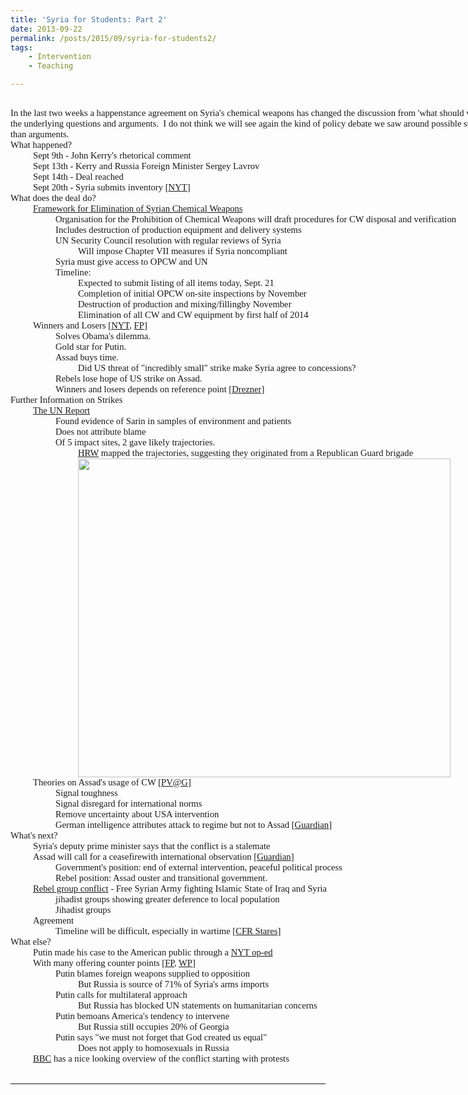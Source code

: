 ```yaml
---
title: 'Syria for Students: Part 2'
date: 2013-09-22
permalink: /posts/2015/09/syria-for-students2/
tags:
    - Intervention
    - Teaching

---
```


<div style="direction: ltr; margin-top: .3118in; margin-left: 0in; width: 11.9555in;">
<p style="margin: 0in; font-family: Calibri; font-size: 11.0pt;">In the last two weeks a happenstance agreement on Syria's chemical weapons has changed the discussion from 'what should we do' to 'what just happened'. Here's another attempt to break down the underlying questions and arguments.  I do not think we will see again the kind of policy debate we saw around possible strikes, so my review of news and events here has more information than arguments.</p>

<!--more-->

<p style="margin: 0in; font-family: Calibri; font-size: 11.0pt;"></p>
<p style="margin: 0in; font-family: Calibri; font-size: 11.0pt;">What happened?</p>
<p style="margin: 0in; margin-left: .375in; font-family: Calibri; font-size: 11.0pt;">Sept 9th - John Kerry's rhetorical comment</p>
<p style="margin: 0in; margin-left: .375in; font-family: Calibri; font-size: 11.0pt;">Sept 13th - Kerry and Russia Foreign Minister Sergey Lavrov</p>
<p style="margin: 0in; margin-left: .375in; font-family: Calibri; font-size: 11.0pt;">Sept 14th - Deal reached</p>
<p style="margin: 0in; margin-left: .375in; font-family: Calibri; font-size: 11.0pt;">Sept 20th - Syria submits inventory [<a href="http://www.nytimes.com/2013/09/21/world/middleeast/syria.html?partner=rss&amp;emc=rss">NYT</a>]</p>
<p style="margin: 0in; margin-left: .375in; font-family: Calibri; font-size: 11.0pt;"></p>
<p style="margin: 0in; font-family: Calibri; font-size: 11.0pt;">What does the deal do?</p>
<p style="margin: 0in; margin-left: .375in; font-family: Calibri; font-size: 11.0pt;"><a href="http://www.state.gov/r/pa/prs/ps/2013/09/214247.htm">Framework for Elimination of Syrian Chemical Weapons</a></p>
<p style="margin: 0in; margin-left: .75in; font-family: Calibri; font-size: 11.0pt;">Organisation for the Prohibition of Chemical Weapons will draft procedures for CW disposal and verification</p>
<p style="margin: 0in; margin-left: .75in; font-family: Calibri; font-size: 11.0pt;">Includes destruction of production equipment and delivery systems</p>
<p style="margin: 0in; margin-left: .75in; font-family: Calibri; font-size: 11.0pt;">UN Security Council resolution with regular reviews of Syria</p>
<p style="margin: 0in; margin-left: 1.125in; font-family: Calibri; font-size: 11.0pt;">Will impose Chapter VII measures if Syria noncompliant</p>
<p style="margin: 0in; margin-left: .75in; font-family: Calibri; font-size: 11.0pt;">Syria must give access to OPCW and UN</p>
<p style="margin: 0in; margin-left: .75in; font-family: Calibri; font-size: 11.0pt;">Timeline:</p>
<p style="margin: 0in; margin-left: 1.125in; font-family: Calibri; font-size: 11.0pt;">Expected to submit listing of all items today, Sept. 21</p>
<p style="margin: 0in; margin-left: 1.125in; font-family: Calibri; font-size: 11.0pt;">Completion of initial OPCW on-site inspections by November</p>
<p style="margin: 0in; margin-left: 1.125in; font-family: Calibri; font-size: 11.0pt;">Destruction of production and mixing/fillingby November</p>
<p style="margin: 0in; margin-left: 1.125in; font-family: Calibri; font-size: 11.0pt;">Elimination of all CW and CW equipment by first half of 2014</p>
<p style="margin: 0in; margin-left: .375in; font-family: Calibri; font-size: 11.0pt;"></p>
<p style="margin: 0in; margin-left: .375in; font-family: Calibri; font-size: 11.0pt;">Winners and Losers [<a href="http://www.nytimes.com/2013/09/16/world/middleeast/deal-represents-turn-for-syria-rebels-deflated.html?partner=rss&amp;emc=rss">NYT</a>, <a href="http://www.foreignpolicy.com/articles/2013/09/16/the_tally_winners_and_losers_syria">FP</a>]</p>
<p style="margin: 0in; margin-left: .75in; font-family: Calibri; font-size: 11.0pt;">Solves Obama's dilemma.</p>
<p style="margin: 0in; margin-left: .75in; font-family: Calibri; font-size: 11.0pt;">Gold star for Putin.</p>
<p style="margin: 0in; margin-left: .75in; font-family: Calibri; font-size: 11.0pt;">Assad buys time.</p>
<p style="margin: 0in; margin-left: 1.125in; font-family: Calibri; font-size: 11.0pt;">Did US threat of "incredibly small" strike make Syria agree to concessions?</p>
<p style="margin: 0in; margin-left: .75in; font-family: Calibri; font-size: 11.0pt;">Rebels lose hope of US strike on Assad.</p>
<p style="margin: 0in; margin-left: .75in; font-family: Calibri; font-size: 11.0pt;">Winners and losers depends on reference point [<a href="http://drezner.foreignpolicy.com/posts/2013/09/17/who_won_syria">Drezner</a>]</p>
<p style="margin: 0in; margin-left: .75in; font-family: Calibri; font-size: 11.0pt;"></p>
<p style="margin: 0in; font-family: Calibri; font-size: 11.0pt;">Further Information on Strikes</p>
<p style="margin: 0in; margin-left: .375in; font-family: Calibri; font-size: 11.0pt;"><a href="http://www.un.org/disarmament/content/slideshow/Secretary_General_Report_of_CW_Investigation.pdf">The UN Report</a></p>
<p style="margin: 0in; margin-left: .75in; font-family: Calibri; font-size: 11.0pt;">Found evidence of Sarin in samples of environment and patients</p>
<p style="margin: 0in; margin-left: .75in; font-family: Calibri; font-size: 11.0pt;">Does not attribute blame</p>
<p style="margin: 0in; margin-left: .75in; font-family: Calibri; font-size: 11.0pt;">Of 5 impact sites, 2 gave likely trajectories.</p>
<p style="margin: 0in; margin-left: 1.125in; font-family: Calibri; font-size: 11.0pt;"><a href="https://www.hrw.org/sites/default/files/syria_chemical_attack_2013_09_10/HRWRocketBearingMap_v1b.jpg">HRW</a> mapped the trajectories, suggesting they originated from a Republican Guard brigade</p>
<p style="margin: 0in; margin-left: 1.125in; font-family: Calibri; font-size: 11.0pt;"><a href="https://www.hrw.org/sites/default/files/syria_chemical_attack_2013_09_10/HRWRocketBearingMap_v1b.jpg"><img class="alignnone" alt="" src="https://www.hrw.org/sites/default/files/syria_chemical_attack_2013_09_10/HRWRocketBearingMap_v1b.jpg" width="596" height="510" /></a></p>
<p style="margin: 0in;"></p>
<p style="margin: 0in; margin-left: .375in; font-family: Calibri; font-size: 11.0pt;">Theories on Assad's usage of CW [<a href="http://politicalviolenceataglance.org/2013/09/13/friday-puzzler-the-logic-of-chemical-weapons/#comment-9883">PV@G</a>]</p>
<p style="margin: 0in; margin-left: .75in; font-family: Calibri; font-size: 11.0pt;">Signal toughness</p>
<p style="margin: 0in; margin-left: .75in; font-family: Calibri; font-size: 11.0pt;">Signal disregard for international norms</p>
<p style="margin: 0in; margin-left: .75in; font-family: Calibri; font-size: 11.0pt;">Remove uncertainty about USA intervention</p>
<p style="margin: 0in; margin-left: .75in; font-family: Calibri; font-size: 11.0pt;">German intelligence attributes attack to regime but not to Assad [<a href="http://www.theguardian.com/world/2013/sep/08/syria-chemical-weapons-not-assad-bild">Guardian</a>]</p>
<p style="margin: 0in; margin-left: .75in; font-family: Calibri; font-size: 11.0pt;"></p>
<p style="margin: 0in; font-family: Calibri; font-size: 11.0pt;">What's next?</p>
<p style="margin: 0in; margin-left: .375in; font-family: Calibri; font-size: 11.0pt;">Syria's deputy prime minister says that the conflict is a stalemate</p>
<p style="margin: 0in; margin-left: .375in; font-family: Calibri; font-size: 11.0pt;">Assad will call for a ceasefirewith international observation [<a href="http://www.theguardian.com/world/2013/sep/19/syrian-government-civil-war-stalemate">Guardian</a>]</p>
<p style="margin: 0in; margin-left: .75in; font-family: Calibri; font-size: 11.0pt;">Government's position: end of external intervention, peaceful political process</p>
<p style="margin: 0in; margin-left: .75in; font-family: Calibri; font-size: 11.0pt;">Rebel position: Assad ouster and transitional government.</p>
<p style="margin: 0in; margin-left: .375in; font-family: Calibri; font-size: 11.0pt;"><a href="http://www.foreignpolicy.com/articles/2013/09/18/rebel_vs_rebel_syria_jihadists_groups?page=full">Rebel group conflict</a> - Free Syrian Army fighting Islamic State of Iraq and Syria</p>
<p style="margin: 0in; margin-left: .75in; font-family: Calibri; font-size: 11.0pt;">jihadist groups showing greater deference to local population</p>
<p style="margin: 0in; margin-left: .75in; font-family: Calibri; font-size: 11.0pt;">Jihadist groups</p>
<p style="margin: 0in; margin-left: .375in; font-family: Calibri; font-size: 11.0pt;">Agreement</p>
<p style="margin: 0in; margin-left: .75in; font-family: Calibri; font-size: 11.0pt;">Timeline will be difficult, especially in wartime [<a href="http://www.cfr.org/syria/syrias-chemical-weapons-disarmament-three-things-know/p31422">CFR Stares</a>]</p>
<p style="margin: 0in; margin-left: .75in; font-family: Calibri; font-size: 11.0pt;"></p>
<p style="margin: 0in; font-family: Calibri; font-size: 11.0pt;">What else?</p>
<p style="margin: 0in; margin-left: .375in; font-family: Calibri; font-size: 11.0pt;">Putin made his case to the American public through a <a href="http://www.nytimes.com/2013/09/12/opinion/putin-plea-for-caution-from-russia-on-syria.html?src=twr&amp;_r=5&amp;%5D&amp;">NYT op-ed</a></p>
<p style="margin: 0in; margin-left: .375in; font-family: Calibri; font-size: 11.0pt;">With many offering counter points [<a href="http://www.foreignpolicy.com/articles/2013/09/13/public_editing_putin_new_york_times_op_ed">FP</a>, <a href="http://www.washingtonpost.com/blogs/worldviews/wp/2013/09/12/vladimir-putins-new-york-times-op-ed-annotated-and-fact-checked/">WP</a>]</p>
<p style="margin: 0in; margin-left: .75in; font-family: Calibri; font-size: 11.0pt;">Putin blames foreign weapons supplied to opposition</p>
<p style="margin: 0in; margin-left: 1.125in; font-family: Calibri; font-size: 11.0pt;">But Russia is source of 71% of Syria's arms imports</p>
<p style="margin: 0in; margin-left: .75in; font-family: Calibri; font-size: 11.0pt;">Putin calls for multilateral approach</p>
<p style="margin: 0in; margin-left: 1.125in; font-family: Calibri; font-size: 11.0pt;">But Russia has blocked UN statements on humanitarian concerns</p>
<p style="margin: 0in; margin-left: .75in; font-family: Calibri; font-size: 11.0pt;">Putin bemoans America's tendency to intervene</p>
<p style="margin: 0in; margin-left: 1.125in; font-family: Calibri; font-size: 11.0pt;">But Russia still occupies 20% of Georgia</p>
<p style="margin: 0in; margin-left: .75in; font-family: Calibri; font-size: 11.0pt;">Putin says "we must not forget that God created us equal"</p>
<p style="margin: 0in; margin-left: 1.125in; font-family: Calibri; font-size: 11.0pt;">Does not apply to homosexuals in Russia</p>
<p style="margin: 0in; margin-left: .375in; font-family: Calibri; font-size: 11.0pt;"><a href="http://www.bbc.co.uk/news/world-middle-east-19331551">BBC</a> has a nice looking overview of the conflict starting with protests</p>

</div>
&nbsp;

------
